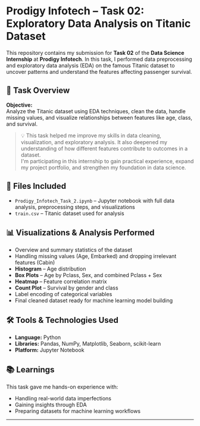 # Prodigy Infotech – Task 02: Exploratory Data Analysis on Titanic Dataset

This repository contains my submission for **Task 02** of the **Data Science Internship** at **Prodigy Infotech**. In this task, I performed data preprocessing and exploratory data analysis (EDA) on the famous Titanic dataset to uncover patterns and understand the features affecting passenger survival.

## 📌 Task Overview

**Objective:**  
Analyze the Titanic dataset using EDA techniques, clean the data, handle missing values, and visualize relationships between features like age, class, and survival.

> 💡 This task helped me improve my skills in data cleaning, visualization, and exploratory analysis. It also deepened my understanding of how different features contribute to outcomes in a dataset.  
> I'm participating in this internship to gain practical experience, expand my project portfolio, and strengthen my foundation in data science.

## 📁 Files Included

- `Prodigy_Infotech_Task_2.ipynb` – Jupyter notebook with full data analysis, preprocessing steps, and visualizations  
- `train.csv` – Titanic dataset used for analysis

## 📊 Visualizations & Analysis Performed

- Overview and summary statistics of the dataset  
- Handling missing values (Age, Embarked) and dropping irrelevant features (Cabin)  
- **Histogram** – Age distribution  
- **Box Plots** – Age by Pclass, Sex, and combined Pclass + Sex  
- **Heatmap** – Feature correlation matrix  
- **Count Plot** – Survival by gender and class  
- Label encoding of categorical variables  
- Final cleaned dataset ready for machine learning model building

## 🛠️ Tools & Technologies Used

- **Language:** Python  
- **Libraries:** Pandas, NumPy, Matplotlib, Seaborn, scikit-learn  
- **Platform:** Jupyter Notebook

## 📚 Learnings

This task gave me hands-on experience with:
- Handling real-world data imperfections
- Gaining insights through EDA
- Preparing datasets for machine learning workflows

---

